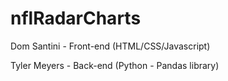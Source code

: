 # nflRadarCharts 

Dom Santini - Front-end (HTML/CSS/Javascript)

Tyler Meyers - Back-end (Python - Pandas library)

